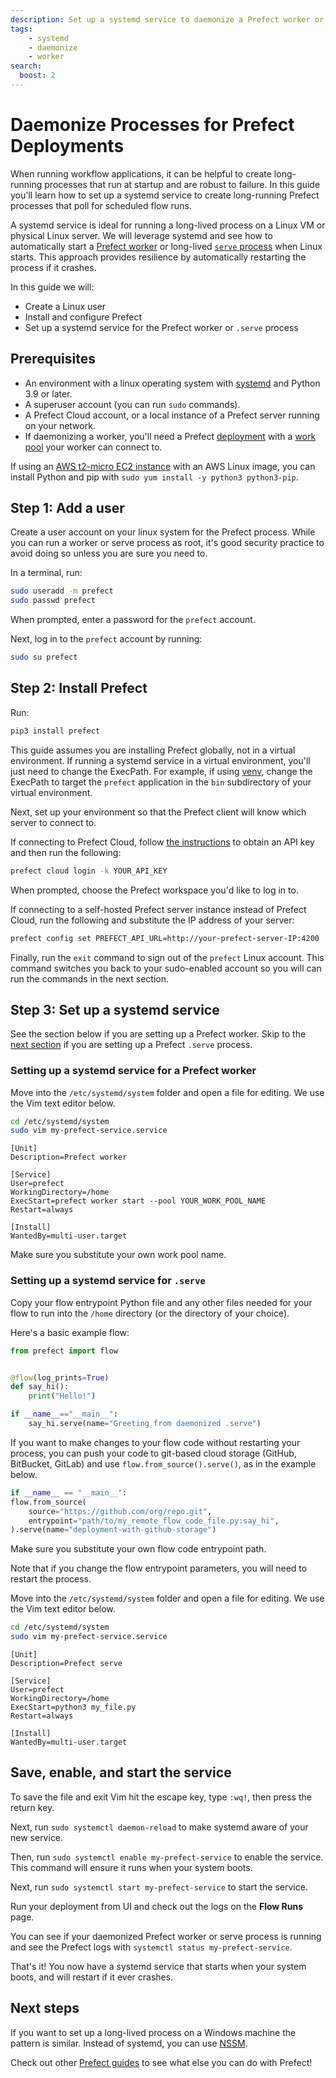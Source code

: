 ```yaml
---
description: Set up a systemd service to daemonize a Prefect worker or create a long-running deployment serve process
tags:
    - systemd
    - daemonize
    - worker
search:
  boost: 2
---
```


# Daemonize Processes for Prefect Deployments

When running workflow applications, it can be helpful to create long-running processes that run at startup and are robust to failure.
In this guide you'll learn how to set up a systemd service to create long-running Prefect processes that poll for scheduled flow runs.

A systemd service is ideal for running a long-lived process on a Linux VM or physical Linux server.
We will leverage systemd and see how to automatically start a [Prefect worker](/concepts/work-pools/#worker-overview) or long-lived [`serve` process](/concepts/flows/#serving-a-flow) when Linux starts.
This approach provides resilience by automatically restarting the process if it crashes.

In this guide we will:

* Create a Linux user
* Install and configure Prefect
* Set up a systemd service for the Prefect worker or `.serve` process

## Prerequisites

* An environment with a linux operating system with [systemd](https://systemd.io/) and Python 3.9 or later.
* A superuser account (you can run `sudo` commands).
* A Prefect Cloud account, or a local instance of a Prefect server running on your network.
* If daemonizing a worker, you'll need a Prefect [deployment](/concepts/deployments/) with a [work pool](/concepts/work-pools/) your worker can connect to.

If using an [AWS t2-micro EC2 instance](https://aws.amazon.com/ec2/instance-types/t2/) with an AWS Linux image, you can install Python and pip with `sudo yum install -y python3 python3-pip`.

## Step 1: Add a user

Create a user account on your linux system for the Prefect process.
While you can run a worker or serve process as root, it's good security practice to avoid doing so unless you are sure you need to.

In a terminal, run:

```bash
sudo useradd -m prefect
sudo passwd prefect
```

When prompted, enter a password for the `prefect` account.

Next, log in to the `prefect` account by running:

```bash
sudo su prefect
```

## Step 2: Install Prefect

Run:

```bash
pip3 install prefect
```

This guide assumes you are installing Prefect globally, not in a virtual environment.
If running a systemd service in a virtual environment, you'll just need to change the ExecPath.
For example, if using [venv](https://docs.python.org/3/library/venv.html), change the ExecPath to target the `prefect` application in the `bin` subdirectory of your virtual environment.

Next, set up your environment so that the Prefect client will know which server to connect to.

If connecting to Prefect Cloud, follow [the instructions](https://docs.prefect.io/ui/cloud-getting-started/#create-an-api-key) to obtain an API key and then run the following:

```bash
prefect cloud login -k YOUR_API_KEY
```

When prompted, choose the Prefect workspace you'd like to log in to.

If connecting to a self-hosted Prefect server instance instead of Prefect Cloud, run the following and substitute the IP address of your server:

```bash
prefect config set PREFECT_API_URL=http://your-prefect-server-IP:4200
```

Finally, run the `exit` command to sign out of the `prefect` Linux account.
This command switches you back to your sudo-enabled account so you will can run the commands in the next section.

## Step 3: Set up a systemd service

See the section below if you are setting up a Prefect worker.
Skip to the [next section](#setting-up-a-systemd-service-for-serve) if you are setting up a Prefect `.serve` process.

### Setting up a systemd service for a Prefect worker

Move into the `/etc/systemd/system` folder and open a file for editing.
We use the Vim text editor below.

```bash
cd /etc/systemd/system
sudo vim my-prefect-service.service
```

```title="my-prefect-service.service"
[Unit]
Description=Prefect worker

[Service]
User=prefect
WorkingDirectory=/home
ExecStart=prefect worker start --pool YOUR_WORK_POOL_NAME
Restart=always

[Install]
WantedBy=multi-user.target
```

Make sure you substitute your own work pool name.

### Setting up a systemd service for `.serve`

Copy your flow entrypoint Python file and any other files needed for your flow to run into the `/home` directory (or the directory of your choice).

Here's a basic example flow:

```python title="my_file.py"
from prefect import flow


@flow(log_prints=True)
def say_hi():
    print("Hello!")

if __name__=="__main__":
    say_hi.serve(name="Greeting from daemonized .serve")
```

If you want to make changes to your flow code without restarting your process, you can push your code to git-based cloud storage (GitHub, BitBucket, GitLab) and use `flow.from_source().serve()`, as in the example below.

```python title="my_remote_flow_code_file.py"
if __name__ == "__main__":
flow.from_source(
    source="https://github.com/org/repo.git",
    entrypoint="path/to/my_remote_flow_code_file.py:say_hi",
).serve(name="deployment-with-github-storage")
```

Make sure you substitute your own flow code entrypoint path.

Note that if you change the flow entrypoint parameters, you will need to restart the process.

Move into the `/etc/systemd/system` folder and open a file for editing.
We use the Vim text editor below.

```bash
cd /etc/systemd/system
sudo vim my-prefect-service.service
```

```title="my-prefect-service.service"
[Unit]
Description=Prefect serve

[Service]
User=prefect
WorkingDirectory=/home
ExecStart=python3 my_file.py
Restart=always

[Install]
WantedBy=multi-user.target
```

## Save, enable, and start the service

To save the file and exit Vim hit the escape key, type `:wq!`, then press the return key.

Next, run `sudo systemctl daemon-reload` to make systemd aware of your new service.

Then, run `sudo systemctl enable my-prefect-service` to enable the service.
This command will ensure it runs when your system boots.

Next, run `sudo systemctl start my-prefect-service` to start the service.

Run your deployment from UI and check out the logs on the **Flow Runs** page.

You can see if your daemonized Prefect worker or serve process is running and see the Prefect logs with `systemctl status my-prefect-service`.

That's it!
You now have a systemd service that starts when your system boots, and will restart if it ever crashes.

## Next steps

If you want to set up a long-lived process on a Windows machine the pattern is similar.
Instead of systemd, you can use [NSSM](https://nssm.cc/).

Check out other [Prefect guides](/guides/) to see what else you can do with Prefect!
